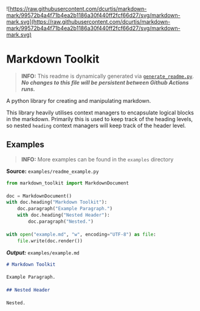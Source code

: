 ![https://raw.githubusercontent.com/dcurtis/markdown-mark/99572b4a4f71b4ea2b1186a30f440ff2fcf66d27/svg/markdown-mark.svg](https://raw.githubusercontent.com/dcurtis/markdown-mark/99572b4a4f71b4ea2b1186a30f440ff2fcf66d27/svg/markdown-mark.svg)
# Markdown Toolkit

> **INFO:** This readme is dynamically generated via [`generate_readme.py`](generate_readme.py). **_No changes to this file will be persistent between Github Actions runs._**

A python library for creating and manipulating markdown.

This library heavily utilises context managers to encapsulate 
logical blocks in the markdown. Primarily this is used to keep 
track of the heading levels, so nested `heading` context
managers will keep track of the header level.

<!--- markdown-toolkit:start:badges --->
<!--- markdown-toolkit:end:badges --->
## Examples

> **INFO:** More examples can be found in the `examples` directory

**Source:**
`examples/readme_example.py`
```python
from markdown_toolkit import MarkdownDocument

doc = MarkdownDocument()
with doc.heading("Markdown Toolkit"):
    doc.paragraph("Example Paragraph.")
    with doc.heading("Nested Header"):
        doc.paragraph("Nested.")

with open("example.md", "w", encoding="UTF-8") as file:
    file.write(doc.render())

```
**_Output:_**
`examples/example.md`
```markdown
# Markdown Toolkit

Example Paragraph.

## Nested Header

Nested.


```